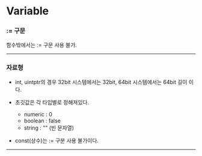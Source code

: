 # Variable

### := 구문

함수밖에서는 := 구문 사용 불가.

---

### 자료형

- int, uintptr의 경우 32bit 시스템에서는 32bit, 64bit 시스템에서는 64bit 길이 이다.   

- 초깃값은 각 타입별로 정해져있다.
    - numeric : 0
    - boolean : false
    - string : "" (빈 문자열)   

- const(상수)는 := 구분 사용 불가이다.


---